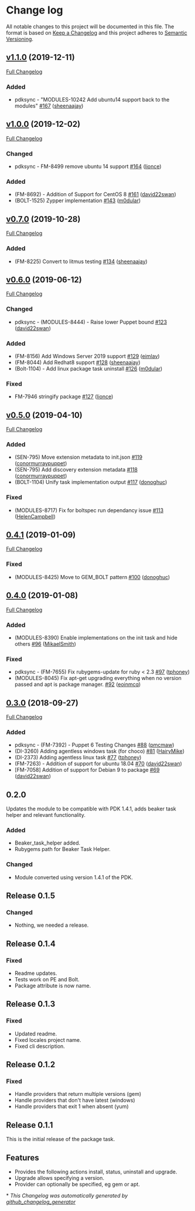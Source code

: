 # Change log

All notable changes to this project will be documented in this file. The format is based on [Keep a Changelog](http://keepachangelog.com/en/1.0.0/) and this project adheres to [Semantic Versioning](http://semver.org).

## [v1.1.0](https://github.com/puppetlabs/puppetlabs-package/tree/v1.1.0) (2019-12-11)

[Full Changelog](https://github.com/puppetlabs/puppetlabs-package/compare/v1.0.0...v1.1.0)

### Added

- pdksync - "MODULES-10242 Add ubuntu14 support back to the modules" [\#167](https://github.com/puppetlabs/puppetlabs-package/pull/167) ([sheenaajay](https://github.com/sheenaajay))

## [v1.0.0](https://github.com/puppetlabs/puppetlabs-package/tree/v1.0.0) (2019-12-02)

[Full Changelog](https://github.com/puppetlabs/puppetlabs-package/compare/v0.7.0...v1.0.0)

### Changed

- pdksync - FM-8499 remove ubuntu 14 support [\#164](https://github.com/puppetlabs/puppetlabs-package/pull/164) ([lionce](https://github.com/lionce))

### Added

- \(FM-8692\) - Addition of Support for CentOS 8 [\#161](https://github.com/puppetlabs/puppetlabs-package/pull/161) ([david22swan](https://github.com/david22swan))
- \(BOLT-1525\) Zypper implementation [\#143](https://github.com/puppetlabs/puppetlabs-package/pull/143) ([m0dular](https://github.com/m0dular))

## [v0.7.0](https://github.com/puppetlabs/puppetlabs-package/tree/v0.7.0) (2019-10-28)

[Full Changelog](https://github.com/puppetlabs/puppetlabs-package/compare/v0.6.0...v0.7.0)

### Added

- \(FM-8225\) Convert to litmus testing [\#134](https://github.com/puppetlabs/puppetlabs-package/pull/134) ([sheenaajay](https://github.com/sheenaajay))

## [v0.6.0](https://github.com/puppetlabs/puppetlabs-package/tree/v0.6.0) (2019-06-12)

[Full Changelog](https://github.com/puppetlabs/puppetlabs-package/compare/v0.5.0...v0.6.0)

### Changed

- pdksync - \(MODULES-8444\) - Raise lower Puppet bound [\#123](https://github.com/puppetlabs/puppetlabs-package/pull/123) ([david22swan](https://github.com/david22swan))

### Added

- \(FM-8156\) Add Windows Server 2019 support [\#129](https://github.com/puppetlabs/puppetlabs-package/pull/129) ([eimlav](https://github.com/eimlav))
- \(FM-8044\) Add Redhat8 support [\#128](https://github.com/puppetlabs/puppetlabs-package/pull/128) ([sheenaajay](https://github.com/sheenaajay))
- \(Bolt-1104\) - Add linux package task uninstall [\#126](https://github.com/puppetlabs/puppetlabs-package/pull/126) ([m0dular](https://github.com/m0dular))

### Fixed

- FM-7946 stringify package [\#127](https://github.com/puppetlabs/puppetlabs-package/pull/127) ([lionce](https://github.com/lionce))

## [v0.5.0](https://github.com/puppetlabs/puppetlabs-package/tree/v0.5.0) (2019-04-10)

[Full Changelog](https://github.com/puppetlabs/puppetlabs-package/compare/0.4.1...v0.5.0)

### Added

- \(SEN-795\) Move extension metadata to init.json [\#119](https://github.com/puppetlabs/puppetlabs-package/pull/119) ([conormurraypuppet](https://github.com/conormurraypuppet))
- \(SEN-795\) Add discovery extension metadata [\#118](https://github.com/puppetlabs/puppetlabs-package/pull/118) ([conormurraypuppet](https://github.com/conormurraypuppet))
- \(BOLT-1104\) Unify task implementation output [\#117](https://github.com/puppetlabs/puppetlabs-package/pull/117) ([donoghuc](https://github.com/donoghuc))

### Fixed

- \(MODULES-8717\) Fix for boltspec run dependancy issue [\#113](https://github.com/puppetlabs/puppetlabs-package/pull/113) ([HelenCampbell](https://github.com/HelenCampbell))

## [0.4.1](https://github.com/puppetlabs/puppetlabs-package/tree/0.4.1) (2019-01-09)

[Full Changelog](https://github.com/puppetlabs/puppetlabs-package/compare/0.4.0...0.4.1)

### Fixed

- \(MODULES-8425\) Move to GEM\_BOLT pattern [\#100](https://github.com/puppetlabs/puppetlabs-package/pull/100) ([donoghuc](https://github.com/donoghuc))

## [0.4.0](https://github.com/puppetlabs/puppetlabs-package/tree/0.4.0) (2019-01-08)

[Full Changelog](https://github.com/puppetlabs/puppetlabs-package/compare/0.3.0...0.4.0)

### Added

- \(MODULES-8390\) Enable implementations on the init task and hide others [\#96](https://github.com/puppetlabs/puppetlabs-package/pull/96) ([MikaelSmith](https://github.com/MikaelSmith))

### Fixed

- pdksync - \(FM-7655\) Fix rubygems-update for ruby \< 2.3 [\#97](https://github.com/puppetlabs/puppetlabs-package/pull/97) ([tphoney](https://github.com/tphoney))
- \(MODULES-8045\) Fix apt-get upgrading everything when no version passed and apt is package manager. [\#92](https://github.com/puppetlabs/puppetlabs-package/pull/92) ([eoinmcq](https://github.com/eoinmcq))

## [0.3.0](https://github.com/puppetlabs/puppetlabs-package/tree/0.3.0) (2018-09-27)

[Full Changelog](https://github.com/puppetlabs/puppetlabs-package/compare/0.2.0...0.3.0)

### Added

- pdksync - \(FM-7392\) - Puppet 6 Testing Changes [\#88](https://github.com/puppetlabs/puppetlabs-package/pull/88) ([pmcmaw](https://github.com/pmcmaw))
- \(DI-3260\) Adding agentless windows task \(for choco\) [\#81](https://github.com/puppetlabs/puppetlabs-package/pull/81) ([HairyMike](https://github.com/HairyMike))
- \(DI-2373\) Adding agentless linux task [\#77](https://github.com/puppetlabs/puppetlabs-package/pull/77) ([tphoney](https://github.com/tphoney))
- \(FM-7263\) - Addition of support for ubuntu 18.04 [\#70](https://github.com/puppetlabs/puppetlabs-package/pull/70) ([david22swan](https://github.com/david22swan))
- \[FM-7058\] Addition of support for Debian 9 to package [\#69](https://github.com/puppetlabs/puppetlabs-package/pull/69) ([david22swan](https://github.com/david22swan))

## 0.2.0
Updates the module to be compatible with PDK 1.4.1, adds beaker task helper and relevant functionality.

### Added
- Beaker_task_helper added.
- Rubygems path for Beaker Task Helper.

### Changed
- Module converted using version 1.4.1 of the PDK.

## Release 0.1.5

### Changed
- Nothing, we needed a release.

## Release 0.1.4

### Fixed
- Readme updates.
- Tests work on PE and Bolt.
- Package attribute is now name.

## Release 0.1.3

### Fixed
- Updated readme.
- Fixed locales project name.
- Fixed cli description.

## Release 0.1.2

### Fixed
- Handle providers that return multiple versions (gem)
- Handle providers that don't have latest (windows)
- Handle providers that exit 1 when absent (yum)

## Release 0.1.1
This is the initial release of the package task.

## Features
- Provides the following actions install, status, uninstall and upgrade.
- Upgrade allows specifying a version.
- Provider can optionally be specified, eg gem or apt. 


\* *This Changelog was automatically generated by [github_changelog_generator](https://github.com/skywinder/Github-Changelog-Generator)*

